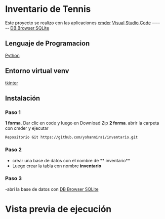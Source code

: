 # Inventario de Tennis
Este proyecto se realizo con las aplicaciones [cmder](http://https://cmder.app/ "cmder")
[Visual Studio Code](http://https://code.visualstudio.com/ "Visual Studio Code") ------  [DB Browser SQLite](https://sqlitebrowser.org/ "DB Browser SQL Lite")

## Lenguaje de Programacion
[Python](http://https://www.python.org/ "Python")

## Entorno virtual venv
[tkinter](http://https://docs.python.org/3/library/tkinter.html "tkinter")

## Instalación
### Paso 1
**1 forma**. Dar clic en code y luego en Download Zip
**2 forma**. abrir la carpeta con cmder y ejecutar

`Repositorio Git https://github.com/yohanmira1/inventario.git`

### Paso 2
- crear una base de datos con el nombre de ** inventario**
- Luego  crear la tabla con nombre **inventario**

### Paso 3 
-abri la base de datos con [DB Browser SQLite](http://https://sqlitebrowser.org/ "DB Browser SQLite")

# Vista previa de ejecución 
